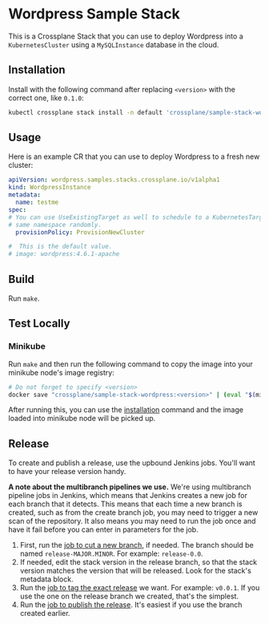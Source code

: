 # Wordpress Sample Stack

This is a Crossplane Stack that you can use to deploy Wordpress into a
`KubernetesCluster` using a `MySQLInstance` database in the cloud.

## Installation

Install with the following command after replacing `<version>` with the
correct one, like `0.1.0`:

```bash
kubectl crossplane stack install -n default 'crossplane/sample-stack-wordpress:<version>' wordpress
```

## Usage

Here is an example CR that you can use to deploy Wordpress to a fresh
new cluster:

```yaml
apiVersion: wordpress.samples.stacks.crossplane.io/v1alpha1
kind: WordpressInstance
metadata:
  name: testme
spec:
# You can use UseExistingTarget as well to schedule to a KubernetesTarget in the
# same namespace randomly.
  provisionPolicy: ProvisionNewCluster

#  This is the default value.
# image: wordpress:4.6.1-apache
```

## Build

Run `make`.

## Test Locally

### Minikube

Run `make` and then run the following command to copy the image into
your minikube node's image registry:

```bash
# Do not forget to specify <version>
docker save "crossplane/sample-stack-wordpress:<version>" | (eval "$(minikube docker-env --shell bash)" && docker load)
```

After running this, you can use the [installation](#installation)
command and the image loaded into minikube node will be picked up. 

## Release

To create and publish a release, use the upbound Jenkins jobs. You'll
want to have your release version handy.

**A note about the multibranch pipelines we use.** We're using
multibranch pipeline jobs in Jenkins, which means that Jenkins creates a
new job for each branch that it detects. This means that each time a new
branch is created, such as from the create branch job, you may need to
trigger a new scan of the repository. It also means you may need to run
the job once and have it fail before you can enter in parameters for the
job.

1. First, run the [job to cut a new branch](https://jenkinsci.upbound.io/job/crossplaneio/job/sample-stack-wordpress/job/branch-create/),
   if needed. The branch should be named `release-MAJOR.MINOR`. For
   example: `release-0.0`.
2. If needed, edit the stack version in the release branch, so that the
   stack version matches the version that will be released. Look for the
   stack's metadata block.
2. Run the [job to tag the exact release](https://jenkinsci.upbound.io/job/crossplaneio/job/sample-stack-wordpress/job/tag/)
   we want. For example: `v0.0.1`. If you use the one on the release
   branch we created, that's the simplest.
4. Run the [job to publish the release](https://jenkinsci.upbound.io/job/crossplaneio/job/sample-stack-wordpress/job/publish/).
   It's easiest if you use the branch created earlier.
